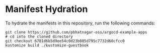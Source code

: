 # Manifest Hydration

To hydrate the manifests in this repository, run the following commands:

```shell
git clone https://github.com/pbhatnagar-oss/argocd-example-apps
# cd into the cloned directory
git checkout 6781d6b5d9ee54c0d23b085d795c7732d60cfcc0
kustomize build ./kustomize-guestbook
```
